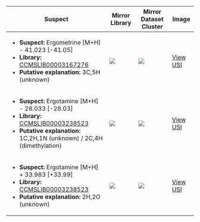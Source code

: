 Suspect | Mirror Library | Mirror Dataset Cluster | Image
--- | --- | --- | ---
<ul><li><b>Suspect:</b> Ergometrine [M+H] -  41.023 [-41.05]</li><li><b>Library:</b> [CCMSLIB00003167276](https://gnps.ucsd.edu/ProteoSAFe/gnpslibraryspectrum.jsp?SpectrumID=CCMSLIB00003167276)</li><li><b>Putative explanation:</b> 3C,5H (unknown)</li></ul> | ![](https://metabolomics-usi.ucsd.edu/svg/mirror?usi1=mzspec:MSV000082608:81680.mzML:scan:1340&usi2=mzspec:GNPSLIBRARY:CCMSLIB00003167276&mz_min=50&mz_max=500) | ![](https://metabolomics-usi.ucsd.edu/svg/mirror?usi1=mzspec:MSV000082608:81680.mzML:scan:1340&usi2=mzspec:MSV000084314:MSV000082608.mgf:scan:124816&mz_min=50&mz_max=500) | [View USI](https://metabolomics-usi.ucsd.edu/svg/?usi=mzspec:MSV000082608:81680.mzML:scan:1340&mz_min=50&mz_max=500)
<ul><li><b>Suspect:</b> Ergotamine [M+H] -  28.033 [-28.03]</li><li><b>Library:</b> [CCMSLIB00003238523](https://gnps.ucsd.edu/ProteoSAFe/gnpslibraryspectrum.jsp?SpectrumID=CCMSLIB00003238523)</li><li><b>Putative explanation:</b> 1C,2H,1N (unknown) / 2C,4H (dimethylation)</li></ul> | ![](https://metabolomics-usi.ucsd.edu/svg/mirror?usi1=mzspec:MSV000082074:G78974_2x_RA11_01_19107.mzML:scan:1132&usi2=mzspec:GNPSLIBRARY:CCMSLIB00003238523&mz_min=50&mz_max=500) | ![](https://metabolomics-usi.ucsd.edu/svg/mirror?usi1=mzspec:MSV000082074:G78974_2x_RA11_01_19107.mzML:scan:1132&usi2=mzspec:MSV000084314:MSV000082074.mgf:scan:104218&mz_min=50&mz_max=500) | [View USI](https://metabolomics-usi.ucsd.edu/svg/?usi=mzspec:MSV000082074:G78974_2x_RA11_01_19107.mzML:scan:1132&mz_min=50&mz_max=500)
<ul><li><b>Suspect:</b> Ergotamine [M+H] +  33.983 [+33.99]</li><li><b>Library:</b> [CCMSLIB00003238523](https://gnps.ucsd.edu/ProteoSAFe/gnpslibraryspectrum.jsp?SpectrumID=CCMSLIB00003238523)</li><li><b>Putative explanation:</b> 2H,2O (unknown)</li></ul> | ![](https://metabolomics-usi.ucsd.edu/svg/mirror?usi1=mzspec:MSV000082074:G78974_2x_RA11_01_19107.mzML:scan:1007&usi2=mzspec:GNPSLIBRARY:CCMSLIB00003238523&mz_min=50&mz_max=500) | ![](https://metabolomics-usi.ucsd.edu/svg/mirror?usi1=mzspec:MSV000082074:G78974_2x_RA11_01_19107.mzML:scan:1007&usi2=mzspec:MSV000084314:MSV000082074.mgf:scan:104218&mz_min=50&mz_max=500) | [View USI](https://metabolomics-usi.ucsd.edu/svg/?usi=mzspec:MSV000082074:G78974_2x_RA11_01_19107.mzML:scan:1007&mz_min=50&mz_max=500)